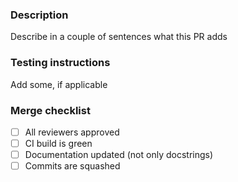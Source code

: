 ### Description
Describe in a couple of sentences what this PR adds

### Testing instructions

Add some, if applicable

### Merge checklist
- [ ] All reviewers approved
- [ ] CI build is green
- [ ] Documentation updated (not only docstrings)
- [ ] Commits are squashed
